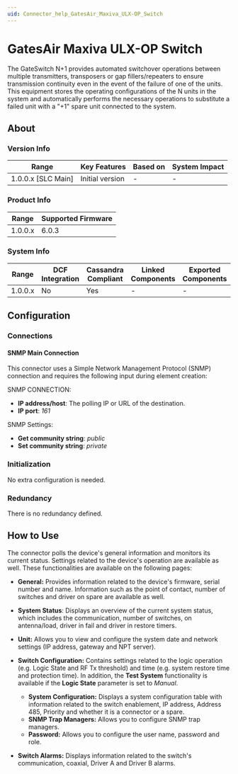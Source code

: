 ```yaml
---
uid: Connector_help_GatesAir_Maxiva_ULX-OP_Switch
---
```


# GatesAir Maxiva ULX-OP Switch

The GateSwitch N+1 provides automated switchover operations between multiple transmitters, transposers or gap fillers/repeaters to ensure transmission continuity even in the event of the failure of one of the units. This equipment stores the operating configurations of the N units in the system and automatically performs the necessary operations to substitute a failed unit with a "+1" spare unit connected to the system.

## About

### Version Info

| Range                | Key Features     | Based on     | System Impact     |
|----------------------|------------------|--------------|-------------------|
| 1.0.0.x \[SLC Main\] | Initial version  | \-           | \-                |

### Product Info

| Range     | Supported Firmware     |
|-----------|------------------------|
| 1.0.0.x   | 6.0.3                  |

### System Info

| Range     | DCF Integration     | Cassandra Compliant     | Linked Components     | Exported Components     |
|-----------|---------------------|-------------------------|-----------------------|-------------------------|
| 1.0.0.x   | No                  | Yes                     | \-                    | \-                      |

## Configuration

### Connections

#### SNMP Main Connection

This connector uses a Simple Network Management Protocol (SNMP) connection and requires the following input during element creation:

SNMP CONNECTION:

- **IP address/host**: The polling IP or URL of the destination.
- **IP port**: *161*

SNMP Settings:

- **Get community string**: *public*
- **Set community string**: *private*

### Initialization

No extra configuration is needed.

### Redundancy

There is no redundancy defined.

## How to Use

The connector polls the device's general information and monitors its current status. Settings related to the device's operation are available as well. These functionalities are available on the following pages:

- **General:** Provides information related to the device's firmware, serial number and name. Information such as the point of contact, number of switches and driver on spare are available as well.

- **System Status**: Displays an overview of the current system status, which includes the communication, number of switches, on antenna/load, driver in fail and driver in restore timers.

- **Unit:** Allows you to view and configure the system date and network settings (IP address, gateway and NPT server).

- **Switch Configuration:** Contains settings related to the logic operation (e.g. Logic State and RF Tx threshold) and time (e.g. system restore time and protection time). In addition, the **Test System** functionality is available if the **Logic State** parameter is set to *Manual*.
  - **System Configuration:** Displays a system configuration table with information related to the switch enablement, IP address, Address 485, Priority and whether it is a connector or a spare.
  - **SNMP Trap Managers:** Allows you to configure SNMP trap managers.
  - **Password:** Allows you to configure the user name, password and role.

- **Switch Alarms:** Displays information related to the switch's communication, coaxial, Driver A and Driver B alarms.
